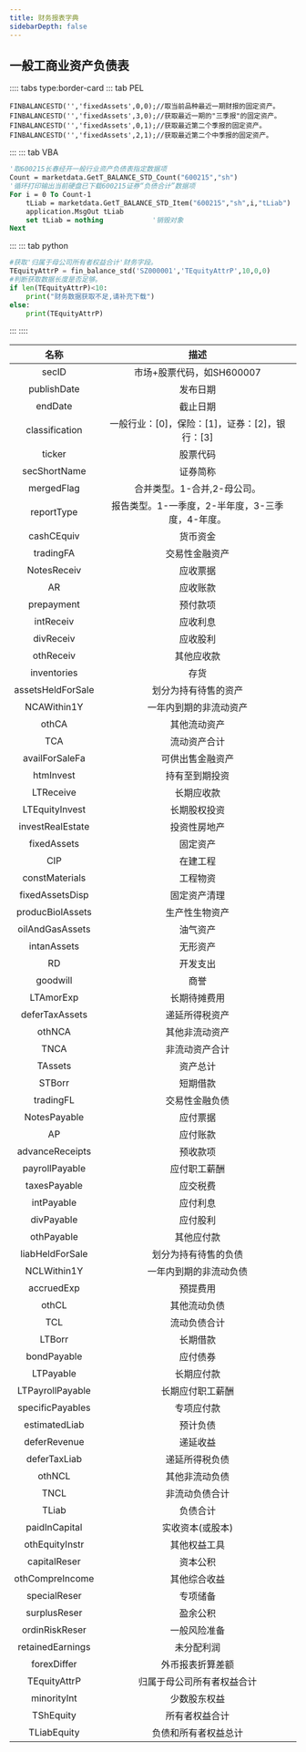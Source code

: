```yaml
---
title: 财务报表字典
sidebarDepth: false
---
```



## 一般工商业资产负债表

:::: tabs type:border-card
::: tab PEL
```autoit
FINBALANCESTD('','fixedAssets',0,0);//取当前品种最近一期财报的固定资产。
FINBALANCESTD('','fixedAssets',3,0);//获取最近一期的"三季报"的固定资产。
FINBALANCESTD('','fixedAssets',0,1);//获取最近第二个季报的固定资产。
FINBALANCESTD('','fixedAssets',2,1);//获取最近第二个中季报的固定资产。
```
:::
::: tab VBA
```vb
'取600215长春经开一般行业资产负债表指定数据项
Count = marketdata.GetT_BALANCE_STD_Count("600215","sh")
'循环打印输出当前硬盘已下载600215证券“负债合计”数据项 
For i = 0 To Count-1
    tLiab = marketdata.GetT_BALANCE_STD_Item("600215","sh",i,"tLiab")
    application.MsgOut tLiab
    set tLiab = nothing            '销毁对象 
Next
  ```
:::
::: tab python
```py
#获取'归属于母公司所有者权益合计'财务字段。
TEquityAttrP = fin_balance_std('SZ000001','TEquityAttrP',10,0,0)
#判断获取数据长度是否足够。
if len(TEquityAttrP)<10:
    print("财务数据获取不足,请补充下载")
else:
    print(TEquityAttrP)
```
:::
::::


|名称 | 描述 |
|:---------:|:----------:|
|	secID	|	市场+股票代码，如SH600007	|
|	publishDate	|	发布日期	|
|	endDate	|	截止日期	|
|	classification	|	一般行业：[0]，保险：[1]，证券：[2]，银行：[3]	|
|	ticker	|	股票代码	|
|	secShortName	|	证券简称	|
|	mergedFlag	|	合并类型。1-合并,2-母公司。	|
|	reportType	|	报告类型。1-一季度，2-半年度，3-三季度，4-年度。	|
|	cashCEquiv	|	货币资金	|
|	tradingFA	|	交易性金融资产	|
|	NotesReceiv	|	应收票据	|
|	AR	|	应收账款	|
|	prepayment	|	预付款项	|
|	intReceiv	|	应收利息	|
|	divReceiv	|	应收股利	|
|	othReceiv	|	其他应收款	|
|	inventories	|	存货	|
|	assetsHeldForSale	|	划分为持有待售的资产	|
|	NCAWithin1Y	|	一年内到期的非流动资产	|
|	othCA	|	其他流动资产	|
|	TCA	|	流动资产合计	|
|	availForSaleFa	|	可供出售金融资产	|
|	htmInvest	|	持有至到期投资	|
|	LTReceive	|	长期应收款	|
|	LTEquityInvest	|	长期股权投资	|
|	investRealEstate	|	投资性房地产	|
|	fixedAssets	|	固定资产	|
|	CIP	|	在建工程	|
|	constMaterials	|	工程物资	|
|	fixedAssetsDisp	|	固定资产清理	|
|	producBiolAssets	|	生产性生物资产	|
|	oilAndGasAssets	|	油气资产	|
|	intanAssets	|	无形资产	|
|	RD	|	开发支出	|
|	goodwill	|	商誉	|
|	LTAmorExp	|	长期待摊费用	|
|	deferTaxAssets	|	递延所得税资产	|
|	othNCA	|	其他非流动资产	|
|	TNCA	|	非流动资产合计	|
|	TAssets	|	资产总计	|
|	STBorr	|	短期借款	|
|	tradingFL	|	交易性金融负债	|
|	NotesPayable	|	应付票据	|
|	AP	|	应付账款	|
|	advanceReceipts	|	预收款项	|
|	payrollPayable	|	应付职工薪酬	|
|	taxesPayable	|	应交税费	|
|	intPayable	|	应付利息	|
|	divPayable	|	应付股利	|
|	othPayable	|	其他应付款	|
|	liabHeldForSale	|	划分为持有待售的负债	|
|	NCLWithin1Y	|	一年内到期的非流动负债	|
|	accruedExp	|	预提费用	|
|	othCL	|	其他流动负债	|
|	TCL	|	流动负债合计	|
|	LTBorr	|	长期借款	|
|	bondPayable	|	应付债券	|
|	LTPayable	|	长期应付款	|
|	LTPayrollPayable	|	长期应付职工薪酬	|
|	specificPayables	|	专项应付款	|
|	estimatedLiab	|	预计负债	|
|	deferRevenue	|	递延收益	|
|	deferTaxLiab	|	递延所得税负债	|
|	othNCL	|	其他非流动负债	|
|	TNCL	|	非流动负债合计	|
|	TLiab	|	负债合计	|
|	paidInCapital	|	实收资本(或股本)	|
|	othEquityInstr	|	其他权益工具	|
|	capitalReser	|	资本公积	|
|	othCompreIncome	|	其他综合收益	|
|	specialReser	|	专项储备	|
|	surplusReser	|	盈余公积	|
|	ordinRiskReser	|	一般风险准备	|
|	retainedEarnings	|	未分配利润	|
|	forexDiffer	|	外币报表折算差额	|
|	TEquityAttrP	|	归属于母公司所有者权益合计	|
|	minorityInt	|	少数股东权益	|
|	TShEquity	|	所有者权益合计	|
|	TLiabEquity	|	负债和所有者权益总计	|